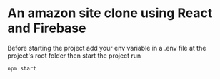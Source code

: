 # An amazon site clone using React and Firebase

Before starting the project add your env variable in a .env file at the project's root folder then start the project run
```sh
npm start
```
